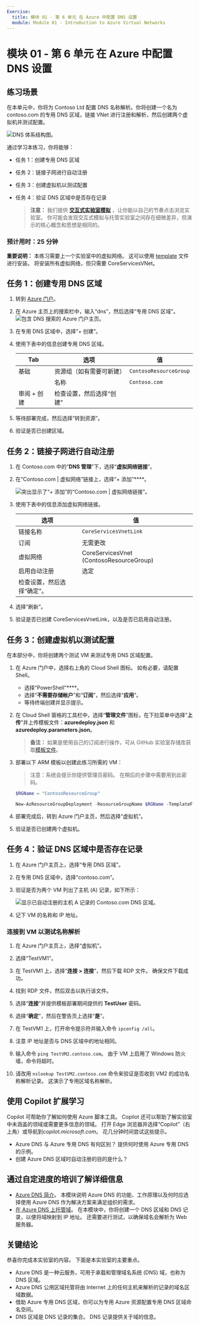 ```yaml
---
Exercise:
  title: 模块 01 - 第 6 单元 在 Azure 中配置 DNS 设置
  module: Module 01 - Introduction to Azure Virtual Networks
---
```


# 模块 01 - 第 6 单元 在 Azure 中配置 DNS 设置

## 练习场景

在本单元中，你将为 Contoso Ltd 配置 DNS 名称解析。你将创建一个名为 contoso.com 的专用 DNS 区域，链接 VNet 进行注册和解析，然后创建两个虚拟机并测试配置。

![DNS 体系结构图。](../media/6-exercise-configure-domain-name-servers-configuration-azure.png)

通过学习本练习，你将能够：

+ 任务 1：创建专用 DNS 区域
+ 任务 2：链接子网进行自动注册
+ 任务 3：创建虚拟机以测试配置
+ 任务 4：验证 DNS 区域中是否存在记录

   >**注意：** 我们提供 **[交互式实验室模拟](https://mslabs.cloudguides.com/guides/AZ-700%20Lab%20Simulation%20-%20Configure%20DNS%20settings%20in%20Azure)** ，让你能以自己的节奏点击浏览实验室。 你可能会发现交互式模拟与托管实验室之间存在细微差异，但演示的核心概念和思想是相同的。

### 预计用时：25 分钟

**重要说明：** 本练习需要上一个实验室中的虚拟网络。 这可以使用 [template](https://github.com/MicrosoftLearning/AZ-700-Designing-and-Implementing-Microsoft-Azure-Networking-Solutions/tree/master/Allfiles/Exercises/M01/template.json) 文件进行安装。 将安装所有虚拟网络，但只需要 CoreServicesVNet。 

## 任务 1：创建专用 DNS 区域

1. 转到 [Azure 门户](https://portal.azure.com/)。

1. 在 Azure 主页上的搜索栏中，输入“dns”，然后选择“专用 DNS 区域”。  
   ![包含 DNS 搜索的 Azure 门户主页。](../media/create-private-dns-zone.png)

1. 在专用 DNS 区域中，选择“+ 创建”。

1. 使用下表中的信息创建专用 DNS 区域。

    | Tab         | **选项**                             | **值**            |
    | --------------- | -------------------------------------- | -------------------- |
    | 基础          | 资源组（如有需要可新建） | `ContosoResourceGroup` |
    |                 | 名称                                   | `Contoso.com`          |
    | 审阅 + 创建 | 检查设置，然后选择“创建” |                      |

1. 等待部署完成，然后选择“转到资源”。

1. 验证是否已创建区域。

## 任务 2：链接子网进行自动注册

1. 在 Contoso.com 中的“**DNS 管理**”下，选择“**虚拟网络链接**”。

1. 在“Contoso.com \| 虚拟网络”链接上，选择“+ 添加”****。

    ![突出显示了“+ 添加”的“Contoso.com \| 虚拟网络链接”。](../media/add-network-link-dns.png)

1. 使用下表中的信息添加虚拟网络链接。

    | **选项**                          | 值                               |
    | ----------------------------------- | --------------------------------------- |
    | 链接名称                           | `CoreServicesVnetLink`                   |
    | 订阅                        | 无需更改                     |
    | 虚拟网络                     | CoreServicesVnet (ContosoResourceGroup) |
    | 启用自动注册            | 选定                                |
    | 检查设置，然后选择“确定”。 |                                         |

1. 选择“刷新”。

1. 验证是否已创建 CoreServicesVnetLink，以及是否已启用自动注册。

## 任务 3：创建虚拟机以测试配置

在本部分中，你将创建两个测试 VM 来测试专用 DNS 区域配置。

1. 在 Azure 门户中，选择右上角的 Cloud Shell 图标。 如有必要，请配置 Shell。  
    + 选择“PowerShell”****。
    + 选择“**不需要存储帐户**”和“**订阅**”，然后选择“**应用**”。
    + 等待终端创建并显示提示。 

1. 在 Cloud Shell 窗格的工具栏中，选择“**管理文件**”图标，在下拉菜单中选择“**上传**”并上传模板文件：**azuredeploy.json** 和 **azuredeploy.parameters.json**。

   >**备注：** 如果是使用自己的订阅进行操作，可从 GitHub 实验室存储库获取[模板文件](https://github.com/MicrosoftLearning/AZ-700-Designing-and-Implementing-Microsoft-Azure-Networking-Solutions/tree/master/Allfiles/Exercises)。
   
1. 部署以下 ARM 模板以创建此练习所需的 VM：

   >注意：系统会提示你提供管理员密码。 在稍后的步骤中需要用到此密码。 

   ```powershell
   $RGName = "ContosoResourceGroup"
   
   New-AzResourceGroupDeployment -ResourceGroupName $RGName -TemplateFile azuredeploy.json -TemplateParameterFile azuredeploy.parameters.json
   ```
  
1. 部署完成后，转到 Azure 门户主页，然后选择“虚拟机”。

1. 验证是否已创建两个虚拟机。

## 任务 4：验证 DNS 区域中是否存在记录

1. 在 Azure 门户主页上，选择“专用 DNS 区域”。

1. 在专用 DNS 区域中，选择“contoso.com”。

1. 验证是否为两个 VM 列出了主机 (A) 记录，如下所示：

    ![显示已自动注册的主机 A 记录的 Contoso.com DNS 区域。](../media/contoso_com-dns-zone.png)

1. 记下 VM 的名称和 IP 地址。

### 连接到 VM 以测试名称解析

1. 在 Azure 门户主页上，选择“虚拟机”。

1. 选择“TestVM1”。

1. 在 TestVM1 上，选择“**连接 &gt; 连接**”，然后下载 RDP 文件。 确保文件下载成功。

1. 找到 RDP 文件，然后双击以执行该文件。

1. 选择“**连接**”并提供模板部署期间提供的 **TestUser** 密码。

1. 选择“**确定**”，然后在警告页上选择“**是**”。

1. 在 TestVM1 上，打开命令提示符并输入命令 `ipconfig /all`。

1. 注意 IP 地址是否与 DNS 区域中的地址相同。

1. 输入命令 `ping TestVM2.contoso.com`。 由于 VM 上启用了 Windows 防火墙，命令将超时。

1. 请改用 `nslookup TestVM2.contoso.com` 命令来验证是否收到 VM2 的成功名称解析记录。 这演示了专用区域名称解析。 

## 使用 Copilot 扩展学习

Copilot 可帮助你了解如何使用 Azure 脚本工具。 Copilot 还可以帮助了解实验室中未涵盖的领域或需要更多信息的领域。 打开 Edge 浏览器并选择“Copilot”（右上角）或导航到*copilot.microsoft.com*。 花几分钟时间尝试这些提示。
+ Azure DNS 与 Azure 专用 DNS 有何区别？ 提供何时使用 Azure 专用 DNS 的示例。
+ 创建 Azure DNS 区域时自动注册的目的是什么？

## 通过自定进度的培训了解详细信息

+ [Azure DNS 简介](https://learn.microsoft.com/training/modules/intro-to-azure-dns/)。 本模块说明 Azure DNS 的功能、工作原理以及何时应选择使用 Azure DNS 作为解决方案来满足组织的需求。
+ [在 Azure DNS 上托管域](https://learn.microsoft.com/training/modules/host-domain-azure-dns/)。 在本模块中，你将创建一个 DNS 区域和 DNS 记录，以便将域映射到 IP 地址。 还需要进行测试，以确保域名会解析为 Web 服务器。

## 关键结论

恭喜你完成本实验室的内容。 下面是本实验室的主要重点。 

+ Azure DNS 是一种云服务，可用于承载和管理域名系统 (DNS) 域，也称为 DNS 区域。 
+ Azure DNS 公用区域托管将由 Internet 上的任何主机来解析的记录的域名区域数据。
+ 借助 Azure 专用 DNS 区域，你可以为专用 Azure 资源配置专用 DNS 区域命名空间。
+ DNS 区域是 DNS 记录的集合。 DNS 记录提供关于域的信息。
